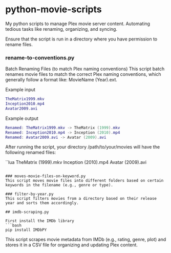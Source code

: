 # python-movie-scripts
My python scripts to manage Plex movie server content. 
Automating tedious tasks like renaming, organizing, and syncing.

Ensure that the script is run in a directory where you have permission to rename files.

### rename-to-conventions.py
Batch Renaming Files (to match Plex naming conventions)
This script batch renames movie files to match the correct Plex naming conventions, which generally follow a format like: MovieName (Year).ext.

Example input

``` lua
TheMatrix1999.mkv
Inception2010.mp4
Avatar2009.avi
```

Example output
```lua
Renamed: TheMatrix1999.mkv -> TheMatrix (1999).mkv
Renamed: Inception2010.mp4 -> Inception (2010).mp4
Renamed: Avatar2009.avi -> Avatar (2009).avi
```
After running the script, your directory /path/to/your/movies will have the following renamed files:

``lua 
TheMatrix (1999).mkv
Inception (2010).mp4
Avatar (2009).avi
```

### moves-movie-files-on-keyword.py
This script moves movie files into different folders based on certain keywords in the filename (e.g., genre or type).

### filter-by-year.py
This script filters movies from a directory based on their release year and sorts them accordingly.

## imdb-scraping.py

First install the IMDb library
```bash
pip install IMDbPY
```

This script scrapes movie metadata from IMDb (e.g., rating, genre, plot) and stores it in a CSV file for organizing and updating Plex content.
